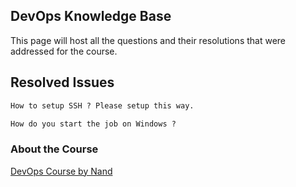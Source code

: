 ## DevOps Knowledge Base

This page will host all the questions and their resolutions that were addressed for the course.

## Resolved Issues
```markdown
How to setup SSH ? Please setup this way.
```

```markdown
How do you start the job on Windows ?
```

### About the Course
[DevOps Course by Nand](https://www.udemy.com/devops-with-git-jenkins-artifactory-and-elk-stack) 


